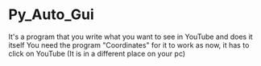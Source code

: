 # Py_Auto_Gui
It's a program that you write what you want to see in YouTube and does it itself 
You need the program "Coordinates" for it to work as now, it has to click on YouTube (It is in a different place on your pc) 
